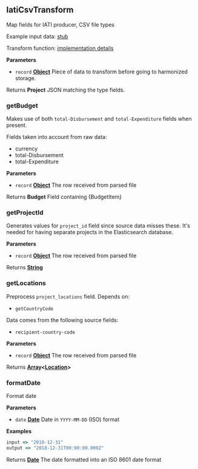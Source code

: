 <!-- Generated by documentation.js. Update this documentation by updating the source code. -->

## IatiCsvTransform

Map fields for IATI producer, CSV file types

Example input data: [stub][1]

Transform function: [implementation details][2]

**Parameters**

-   `record` **[Object][3]** Piece of data to transform before going to harmonized storage.

Returns **Project** JSON matching the type fields.

### getBudget

Makes use of both `total-Disbursement` and `total-Expenditure` fields when present.

Fields taken into account from raw data:

-   currency
-   total-Disbursement
-   total-Expenditure

**Parameters**

-   `record` **[Object][3]** The row received from parsed file

Returns **Budget** Field containing {BudgetItem}

### getProjectId

Generates values for `project_id` field since source data misses these.
It's needed for having separate projects in the Elasticsearch database.

**Parameters**

-   `record` **[Object][3]** The row received from parsed file

Returns **[String][4]** 

### getLocations

Preprocess `project_locations` field.
Depends on:

-   `getCountryCode`

Data comes from the following source fields:

-   `recipient-country-code`

**Parameters**

-   `record` **[Object][3]** The row received from parsed file

Returns **[Array][5]&lt;[Location][6]>** 

### formatDate

Format date

**Parameters**

-   `date` **[Date][7]** Date in `YYYY-MM-DD` (ISO) format

**Examples**

```javascript
input => "2018-12-31"
output => "2018-12-31T00:00:00.000Z"
```

Returns **[Date][7]** The date formatted into an ISO 8601 date format

[1]: https://github.com/ec-europa/eubfr-data-lake/blob/master/services/ingestion/etl/iati/csv/test/stubs/record.json

[2]: https://github.com/ec-europa/eubfr-data-lake/blob/master/services/ingestion/etl/iati/csv/src/lib/transform.js

[3]: https://developer.mozilla.org/docs/Web/JavaScript/Reference/Global_Objects/Object

[4]: https://developer.mozilla.org/docs/Web/JavaScript/Reference/Global_Objects/String

[5]: https://developer.mozilla.org/docs/Web/JavaScript/Reference/Global_Objects/Array

[6]: https://developer.mozilla.org/docs/Web/API/Location

[7]: https://developer.mozilla.org/docs/Web/JavaScript/Reference/Global_Objects/Date
